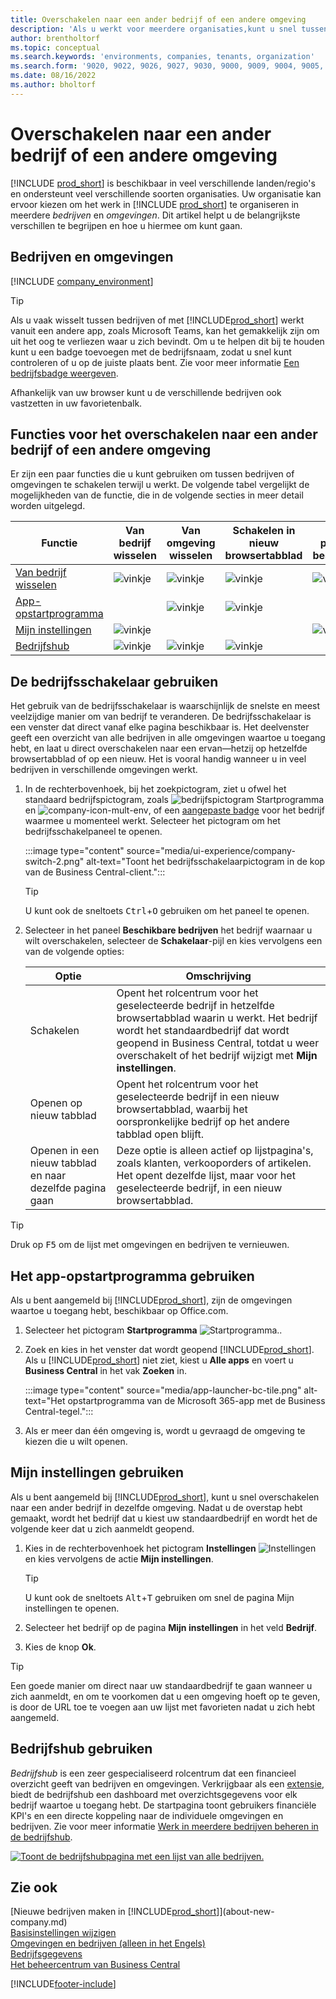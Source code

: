 ```yaml
---
title: Overschakelen naar een ander bedrijf of een andere omgeving
description: 'Als u werkt voor meerdere organisaties,kunt u snel tussen de omgevingen en bedrijven schakelen.'
author: brentholtorf
ms.topic: conceptual
ms.search.keywords: 'environments, companies, tenants, organization'
ms.search.form: '9020, 9022, 9026, 9027, 9030, 9000, 9009, 9004, 9005, 9024, 9006, 9007, 9010, 9016, 9017'
ms.date: 08/16/2022
ms.author: bholtorf
---
```


# <a name="switching-to-another-company-or-environment"></a>Overschakelen naar een ander bedrijf of een andere omgeving

[!INCLUDE [prod_short](includes/prod_short.md)] is beschikbaar in veel verschillende landen/regio's en ondersteunt veel verschillende soorten organisaties. Uw organisatie kan ervoor kiezen om het werk in [!INCLUDE [prod_short](includes/prod_short.md)] te organiseren in meerdere *bedrijven* en *omgevingen*. Dit artikel helpt u de belangrijkste verschillen te begrijpen en hoe u hiermee om kunt gaan.

## <a name="about-companies-and-environments"></a>Bedrijven en omgevingen

[!INCLUDE [company_environment](includes/company_environment.md)]

> [!TIP]
> Als u vaak wisselt tussen bedrijven of met [!INCLUDE[prod_short](includes/prod_short.md)] werkt vanuit een andere app, zoals Microsoft Teams, kan het gemakkelijk zijn om uit het oog te verliezen waar u zich bevindt. Om u te helpen dit bij te houden kunt u een badge toevoegen met de bedrijfsnaam, zodat u snel kunt controleren of u op de juiste plaats bent. Zie voor meer informatie [Een bedrijfsbadge weergeven](admin-company-information.md#badge).
> 
> Afhankelijk van uw browser kunt u de verschillende bedrijven ook vastzetten in uw favorietenbalk.  

<!--
[!INCLUDE [about-ui-learn](includes/about-ui-learn.md)]-->

## <a name="features-for-switching-company-or-environment"></a>Functies voor het overschakelen naar een ander bedrijf of een andere omgeving

Er zijn een paar functies die u kunt gebruiken om tussen bedrijven of omgevingen te schakelen terwijl u werkt. De volgende tabel vergelijkt de mogelijkheden van de functie, die in de volgende secties in meer detail worden uitgelegd.

|Functie|Van bedrijf wisselen|Van omgeving wisselen|Schakelen in nieuw browsertabblad| On-premises beschikbaar|
|-------|--------------|------------------|-------------------------|----------------------|
|[Van bedrijf wisselen](#use-the-company-switcher)|![vinkje](media/check.png "vinkje")|![vinkje](media/check.png "vinkje")|![vinkje](media/check.png "vinkje")|![vinkje](media/check.png "vinkje")|
|[App-opstartprogramma](#use-the-app-launcher)||![vinkje](media/check.png "vinkje")|![vinkje](media/check.png "vinkje")||
|[Mijn instellingen](#use-my-settings)|![vinkje](media/check.png "vinkje")|||![vinkje](media/check.png "vinkje")|
|[Bedrijfshub](#use-company-hub)|![vinkje](media/check.png "vinkje")|![vinkje](media/check.png "vinkje")|![vinkje](media/check.png "vinkje")||

## <a name="use-the-company-switcher"></a>De bedrijfsschakelaar gebruiken

Het gebruik van de bedrijfsschakelaar is waarschijnlijk de snelste en meest veelzijdige manier om van bedrijf te veranderen. De bedrijfsschakelaar is een venster dat direct vanaf elke pagina beschikbaar is. Het deelvenster geeft een overzicht van alle bedrijven in alle omgevingen waartoe u toegang hebt, en laat u direct overschakelen naar een ervan&mdash;hetzij op hetzelfde browsertabblad of op een nieuw. Het is vooral handig wanneer u in veel bedrijven in verschillende omgevingen werkt.

1. In de rechterbovenhoek, bij het zoekpictogram, ziet u ofwel het standaard bedrijfspictogram, zoals ![bedrijfspictogram Startprogramma](media/ui-experience/company-icon.png "Geeft het bedrijfsschakelaarpictogram weer dat wordt gebruikt wanneer er één omgeving is") en ![company-icon-mult-env](media/ui-experience/company-icon-multi-env.png "Geeft het bedrijfsschakelaarpictogram weer dat wordt gebruikt wanneer er meerdere omgevingen zijn"), of een [aangepaste badge](admin-company-information.md#badge) voor het bedrijf waarmee u momenteel werkt. Selecteer het pictogram om het bedrijfsschakelpaneel te openen.

   :::image type="content" source="media/ui-experience/company-switch-2.png" alt-text="Toont het bedrijfsschakelaarpictogram in de kop van de Business Central-client.":::  

   > [!TIP]
   > U kunt ook de sneltoets <kbd>Ctrl</kbd>+<kbd>O</kbd> gebruiken om het paneel te openen.
2. Selecteer in het paneel **Beschikbare bedrijven** het bedrijf waarnaar u wilt overschakelen, selecteer de **Schakelaar**-pijl en kies vervolgens een van de volgende opties:

   |Optie|Omschrijving|
   |------|-----------|
   |Schakelen|Opent het rolcentrum voor het geselecteerde bedrijf in hetzelfde browsertabblad waarin u werkt. Het bedrijf wordt het standaardbedrijf dat wordt geopend in Business Central, totdat u weer overschakelt of het bedrijf wijzigt met **Mijn instellingen**. |
   |Openen op nieuw tabblad|Opent het rolcentrum voor het geselecteerde bedrijf in een nieuw browsertabblad, waarbij het oorspronkelijke bedrijf op het andere tabblad open blijft.|
   |Openen in een nieuw tabblad en naar dezelfde pagina gaan|Deze optie is alleen actief op lijstpagina's, zoals klanten, verkooporders of artikelen. Het opent dezelfde lijst, maar voor het geselecteerde bedrijf, in een nieuw browsertabblad. |

> [!TIP]
> Druk op <kbd>F5</kbd> om de lijst met omgevingen en bedrijven te vernieuwen.

## <a name="use-the-app-launcher"></a>Het app-opstartprogramma gebruiken

Als u bent aangemeld bij [!INCLUDE[prod_short](includes/prod_short.md)], zijn de omgevingen waartoe u toegang hebt, beschikbaar op Office.com.  

1. Selecteer het pictogram **Startprogramma** ![Startprogramma.](media/app-launcher-icon.png "Het startprogramma biedt toegang tot meer functies").
2. Zoek en kies in het venster dat wordt geopend [!INCLUDE[prod_short](includes/prod_short.md)]. Als u [!INCLUDE[prod_short](includes/prod_short.md)] niet ziet, kiest u **Alle apps** en voert u **Business Central** in het vak **Zoeken** in.

   :::image type="content" source="media/app-launcher-bc-tile.png" alt-text="Het opstartprogramma van de Microsoft 365-app met de Business Central-tegel.":::  

3. Als er meer dan één omgeving is, wordt u gevraagd de omgeving te kiezen die u wilt openen.

<!--
The following image shows tiles for accessing production and sandbox environments on the Dynamics 365 Home page.

:::image type="content" source="media/app-picker-environments.png" alt-text="The Dynamics 365 Home page showing production and sandbox environments.":::
-->
## <a name="use-my-settings"></a>Mijn instellingen gebruiken

Als u bent aangemeld bij [!INCLUDE[prod_short](includes/prod_short.md)], kunt u snel overschakelen naar een ander bedrijf in dezelfde omgeving. Nadat u de overstap hebt gemaakt, wordt het bedrijf dat u kiest uw standaardbedrijf en wordt het de volgende keer dat u zich aanmeldt geopend.

1. Kies in de rechterbovenhoek het pictogram **Instellingen** ![Instellingen](media/ui-experience/settings_icon_small.png "Pictogram Instellingen voor rolcentrum") en kies vervolgens de actie **Mijn instellingen**.

    > [!TIP]
    > U kunt ook de sneltoets <kbd>Alt</kbd>+<kbd>T</kbd> gebruiken om snel de pagina Mijn instellingen te openen.

2. Selecteer het bedrijf op de pagina **Mijn instellingen** in het veld **Bedrijf**.  
3. Kies de knop **Ok**.

> [!TIP]
> Een goede manier om direct naar uw standaardbedrijf te gaan wanneer u zich aanmeldt, en om te voorkomen dat u een omgeving hoeft op te geven, is door de URL toe te voegen aan uw lijst met favorieten nadat u zich hebt aangemeld.

## <a name="use-company-hub"></a>Bedrijfshub gebruiken

*Bedrijfshub* is een zeer gespecialiseerd rolcentrum dat een financieel overzicht geeft van bedrijven en omgevingen. Verkrijgbaar als een [extensie](ui-extensions-company-hub.md), biedt de bedrijfshub een dashboard met overzichtsgegevens voor elk bedrijf waartoe u toegang hebt. De startpagina toont gebruikers financiële KPI's en een directe koppeling naar de individuele omgevingen en bedrijven. Zie voor meer informatie [Werk in meerdere bedrijven beheren in de bedrijfshub](company-hub.md).

[![Toont de bedrijfshubpagina met een lijst van alle bedrijven.](media/company-hub.png)](media/company-hub.png#lightbox)  

## <a name="see-also"></a>Zie ook

[Nieuwe bedrijven maken in [!INCLUDE[prod_short](includes/prod_short.md)]](about-new-company.md)  
[Basisinstellingen wijzigen](ui-change-basic-settings.md)  
[Omgevingen en bedrijven (alleen in het Engels)](/dynamics365/business-central/dev-itpro/administration/tenant-environment-topology)  
[Bedrijfsgegevens](admin-company-information.md)  
[Het beheercentrum van Business Central](/dynamics365/business-central/dev-itpro/administration/tenant-admin-center)  

[!INCLUDE[footer-include](includes/footer-banner.md)]
